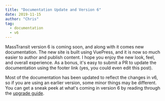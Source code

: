 ```yaml
---
title: "Documentation Update and Version 6"
date: 2019-11-15
author: "Chris"
tag: 
  - documentation
  - v6
---
```


MassTransit version 6 is coming soon, and along with it comes new documentation. The new site is built using VuePress, and it is now so much easier to author and publish content. I hope you enjoy the new look, feel, and overall experience. As a bonus, it's easy to submit a PR to update the documentation using the footer link (yes, you could even edit this post).

<!-- more -->

Most of the documentation has been updated to reflect the changes in v6, so if you are using an earlier version, some minor things may be different. You can get a sneak peek at what's coming in version 6 by reading through the [upgrade guide](/getting-started/upgrade-v6).

